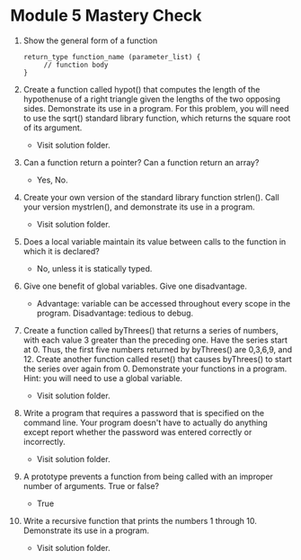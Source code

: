 # Module 5 Mastery Check

1. Show the general form of a function
   ```
   return_type function_name (parameter_list) {
        // function body
   }
   
   ```
2. Create a function called hypot() that computes the length of the hypothenuse of a right triangle given the lengths of the two opposing sides. Demonstrate its use in a program. For this problem, you will need to use the sqrt() standard library function, which returns the square root of its argument.
   - Visit solution folder.
3. Can a function return a pointer? Can a function return an array?
   - Yes, No.
  
4. Create your own version of the standard library function strlen(). Call your version mystrlen(), and demonstrate its use in a program.
   - Visit solution folder.
  
5. Does a local variable maintain its value between calls to the function in which it is declared?
   - No, unless it is statically typed.
  
6. Give one benefit of global variables. Give one disadvantage.
   - Advantage: variable can be accessed throughout every scope in the program. Disadvantage: tedious to debug.
  
7. Create a function called byThrees() that returns a series of numbers, with each value 3 greater than the preceding one. Have the series start at 0. Thus, the first five numbers returned by byThrees() are 0,3,6,9, and 12. Create another function called reset() that causes byThrees() to start the series over again from 0. Demonstrate your functions in a program. Hint: you will need to use a global variable.
   - Visit solution folder.
  
8. Write a program that requires a password that is specified on the command line. Your program doesn't have to actually do anything except report whether the password was entered correctly or incorrectly.
   - Visit solution folder.
  
9. A prototype prevents a function from being called with an improper number of arguments. True or false?
    - True
  
10. Write a recursive function that prints the numbers 1 through 10. Demonstrate its use in a program.
    - Visit solution folder.
